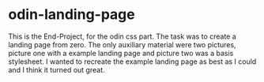 # odin-landing-page
This is the End-Project, for the odin css part. The task was to create a landing page from zero. The only auxiliary material were two pictures, picture one with a example landing page and picture two was a basis stylesheet. I wanted to recreate the example landing page as best as I could and I think it turned out great.